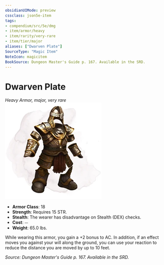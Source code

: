 ```yaml
---
obsidianUIMode: preview
cssclass: json5e-item
tags:
- compendium/src/5e/dmg
- item/armor/heavy
- item/rarity/very-rare
- item/tier/major
aliases: ["Dwarven Plate"]
SourceType: "Magic Item"
NoteIcon: magicitem
BookSource: Dungeon Master's Guide p. 167. Available in the SRD.
---
```

# Dwarven Plate
*Heavy Armor, major, very rare*  
![](/3-Mechanics/CLI/items/img/dwarven-plate.webp#right)  

- **Armor Class**: 18
- **Strength**: Requires 15 STR.
- **Stealth**: The wearer has disadvantage on Stealth (DEX) checks.
- **Cost**: ⏤
- **Weight**: 65.0 lbs.

While wearing this armor, you gain a +2 bonus to AC. In addition, if an effect moves you against your will along the ground, you can use your reaction to reduce the distance you are moved by up to 10 feet.

*Source: Dungeon Master's Guide p. 167. Available in the SRD.*